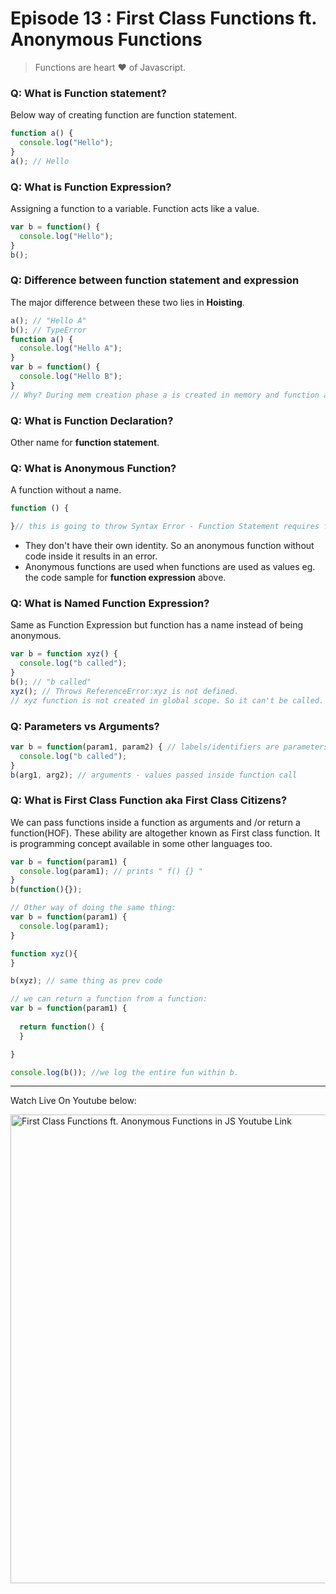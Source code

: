 # Episode 13 : First Class Functions ft. Anonymous Functions

> Functions are heart ♥ of Javascript.

### Q: What is Function statement? 
Below way of creating function are function statement.
```js
function a() {
  console.log("Hello");
}
a(); // Hello
```

### Q: What is Function Expression?
Assigning a function to a variable. Function acts like a value.
```js
var b = function() {
  console.log("Hello");
}
b();
```

### Q: Difference between function statement and expression
The major difference between these two lies in **Hoisting**.
```js
a(); // "Hello A"
b(); // TypeError
function a() {
  console.log("Hello A");
}
var b = function() {
  console.log("Hello B");
}
// Why? During mem creation phase a is created in memory and function assigned to a. But b is created like a variable (b:undefined) and until code reaches the function()  part, it is still undefined. So it cannot be called.
```
### Q: What is Function Declaration?
Other name for **function statement**.

### Q: What is Anonymous Function?
A function without a name.
```js
function () {

}// this is going to throw Syntax Error - Function Statement requires function name.
```
- They don't have their own identity. So an anonymous function without code inside it results in an error. 
- Anonymous functions are used when functions are used as values eg. the code sample for **function expression** above.

### Q: What is Named Function Expression?
Same as Function Expression but function has a name instead of being anonymous.
```js
var b = function xyz() {
  console.log("b called");
}
b(); // "b called"
xyz(); // Throws ReferenceError:xyz is not defined.
// xyz function is not created in global scope. So it can't be called.
```

### Q: Parameters vs Arguments?
```js
var b = function(param1, param2) { // labels/identifiers are parameters
  console.log("b called");
}
b(arg1, arg2); // arguments - values passed inside function call
```

### Q: What is First Class Function aka First Class Citizens?
We can pass functions inside a function as arguments and 
/or return a function(HOF). These ability are altogether known as First class function. It is programming concept available in some other languages too.
```js
var b = function(param1) {
  console.log(param1); // prints " f() {} "
}
b(function(){});

// Other way of doing the same thing:
var b = function(param1) {
  console.log(param1);
}

function xyz(){
}

b(xyz); // same thing as prev code

// we can return a function from a function:
var b = function(param1) {
  
  return function() {
  }  

}

console.log(b()); //we log the entire fun within b. 
```
<hr>

Watch Live On Youtube below:

<a href="https://www.youtube.com/watch?v=SHINoHxvTso&ab_channel=AkshaySaini" target="_blank"><img src="https://img.youtube.com/vi/SHINoHxvTso/0.jpg" width="750"
alt="First Class Functions ft. Anonymous Functions in JS Youtube Link"/></a>